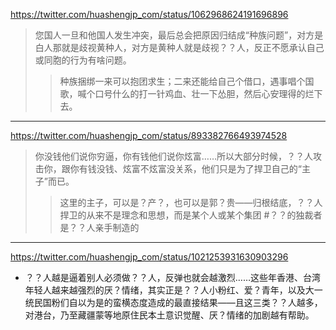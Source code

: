 https://twitter.com/huashengjp_com/status/1062968624191696896
>您国人一旦和他国人发生冲突，最后总会把原因归结成“种族问题”，对方是白人那就是歧视黄种人，对方是黄种人就是歧视？？人，反正不愿承认自己或同胞的行为有啥问题。
>>种族捆绑一来可以抱团求生；二来还能给自己个借口，遇事唱个国歌，喊个口号什么的打一针鸡血、壮一下怂胆，然后心安理得的烂下去。
---
https://twitter.com/huashengjp_com/status/893382766493974528
>你没钱他们说你穷逼，你有钱他们说你炫富……所以大部分时候，？？人攻击你，跟你有钱没钱、炫富不炫富没关系，他们只是为了捍卫自己的“主子”而已。
>>这里的主子，可以是？产？，也可以是郭？贵——归根结底，？？人捍卫的从来不是理念和思想，而是某个人或某个集团 #？？的独裁者是？？人亲手制造的
---
https://twitter.com/huashengjp_com/status/1021253931630903296
- ？？人越是逼着别人必须做？？人，反弹也就会越激烈……这些年香港、台湾年轻人越来越强烈的厌？情绪，其实正是？？人小粉红、爱？青年，以及大一统民国粉们自以为是的蛮横态度造成的最直接结果——且这三类？？人越多，对港台，乃至藏疆蒙等地原住民本土意识觉醒、厌？情绪的加剧越有帮助。